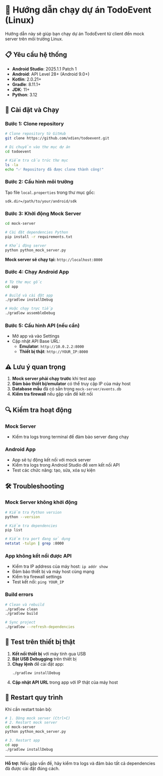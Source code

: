 # 🚀 Hướng dẫn chạy dự án TodoEvent (Linux)

Hướng dẫn này sẽ giúp bạn chạy dự án TodoEvent từ client đến mock server trên môi trường Linux.

## 📋 Yêu cầu hệ thống

- **Android Studio**: 2025.1.1 Patch 1
- **Android**: API Level 28+ (Android 9.0+)
- **Kotlin**: 2.0.21+
- **Gradle**: 8.11.1+
- **JDK**: 11+
- **Python**: 3.12

## 🔧 Cài đặt và Chạy

### Bước 1: Clone repository
```bash
# Clone repository từ GitHub
git clone https://github.com/xdien/todoevent.git

# Di chuyển vào thư mục dự án
cd todoevent

# Kiểm tra cấu trúc thư mục
ls -la
echo "✅ Repository đã được clone thành công!"
```

### Bước 2: Cấu hình môi trường
Tạo file `local.properties` trong thư mục gốc:
```properties
sdk.dir=/path/to/your/android/sdk
```

### Bước 3: Khởi động Mock Server
```bash
cd mock-server

# Cài đặt dependencies Python
pip install -r requirements.txt

# Khởi động server
python python_mock_server.py
```

**Mock server sẽ chạy tại:** `http://localhost:8000`

### Bước 4: Chạy Android App
```bash
# Từ thư mục gốc
cd app

# Build và cài đặt app
./gradlew installDebug

# Hoặc chạy trực tiếp
./gradlew assembleDebug
```

### Bước 5: Cấu hình API (nếu cần)
- Mở app và vào Settings
- Cập nhật API Base URL:
  - **Emulator**: `http://10.0.2.2:8000`
  - **Thiết bị thật**: `http://YOUR_IP:8000`

## ⚠️ Lưu ý quan trọng

1. **Mock server phải chạy trước** khi test app
2. **Đảm bảo thiết bị/emulator** có thể truy cập IP của máy host
3. **Database mẫu** đã có sẵn trong `mock-server/events.db`
4. **Kiểm tra firewall** nếu gặp vấn đề kết nối

## 🔍 Kiểm tra hoạt động

### Mock Server
- Kiểm tra logs trong terminal để đảm bảo server đang chạy

### Android App
- App sẽ tự động kết nối với mock server
- Kiểm tra logs trong Android Studio để xem kết nối API
- Test các chức năng: tạo, sửa, xóa sự kiện

## 🛠 Troubleshooting

### Mock Server không khởi động
```bash
# Kiểm tra Python version
python --version

# Kiểm tra dependencies
pip list

# Kiểm tra port đang sử dụng
netstat -tulpn | grep :8000
```

### App không kết nối được API
- Kiểm tra IP address của máy host: `ip addr show`
- Đảm bảo thiết bị và máy host cùng mạng
- Kiểm tra firewall settings
- Test kết nối: `ping YOUR_IP`

### Build errors
```bash
# Clean và rebuild
./gradlew clean
./gradlew build

# Sync project
./gradlew --refresh-dependencies
```

## 📱 Test trên thiết bị thật

1. **Kết nối thiết bị** với máy tính qua USB
2. **Bật USB Debugging** trên thiết bị
3. **Chạy lệnh** để cài đặt app:
   ```bash
   ./gradlew installDebug
   ```
4. **Cập nhật API URL** trong app với IP thật của máy host

## 🔄 Restart quy trình

Khi cần restart toàn bộ:
```bash
# 1. Dừng mock server (Ctrl+C)
# 2. Restart mock server
cd mock-server
python python_mock_server.py

# 3. Restart app
cd app
./gradlew installDebug
```

---

**Hỗ trợ:** Nếu gặp vấn đề, hãy kiểm tra logs và đảm bảo tất cả dependencies đã được cài đặt đúng cách.
